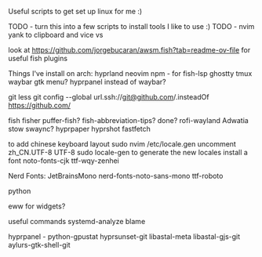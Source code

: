 Useful scripts to get set up linux for me :)

TODO - turn this into a few scripts to install tools I like to use :)
TODO - nvim yank to clipboard and vice vs

look at https://github.com/jorgebucaran/awsm.fish?tab=readme-ov-file for useful fish plugins

Things I've install on arch:
hyprland
neovim
    npm - for fish-lsp
ghostty
tmux
waybar
   gtk menu?
hyprpanel instead of waybar?
    
git
    less
    git config --global url.ssh://git@github.com/.insteadOf https://github.com/

fish
    fisher
        puffer-fish?
        fish-abbreviation-tips?
        done?
rofi-wayland
    Adwatia
stow
swaync?
hyprpaper
hyprshot
fastfetch

to add chinese keyboard layout
    sudo nvim /etc/locale.gen
        uncomment zh_CN.UTF-8 UTF-8
        sudo locale-gen to generate the new locales 
        install a font
            noto-fonts-cjk
            ttf-wqy-zenhei

Nerd Fonts:
JetBrainsMono
nerd-fonts-noto-sans-mono
ttf-roboto

python

eww for widgets?

useful commands 
    systemd-analyze blame


hyprpanel - 
python-gpustat 
hyprsunset-git
libastal-meta
libastal-gjs-git
aylurs-gtk-shell-git



